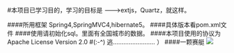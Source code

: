 #本项目已学习目的，学习的目标是 --->extjs，Quartz，就这样。

####所用框架  Spring4,SpringMVC4,hibernate5。
####具体版本看pom.xml文件
####使用请初始化sql。里面有全国城市的数据。
####本项目使用的协议为 Apache License Version 2.0 
#(:-^)    逃……………………  ）
####一颗赛艇
![](http://ww4.sinaimg.cn/mw1024/81398ca6gw1ebad49o7naj20jq0kvt8z.jpg)